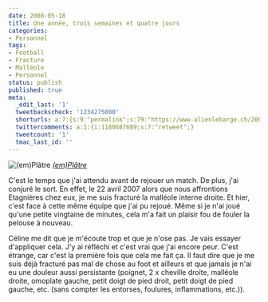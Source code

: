 ```yaml
---
date: 2008-05-18
title: Une année, trois semaines et quatre jours
categories:
- Personnel
tags:
- Football
- Fracture
- Malléole
- Personnel
status: publish
published: true
meta:
  _edit_last: '1'
  tweetbackscheck: '1234275000'
  shorturls: a:7:{s:9:"permalink";s:79:"https://www.alienlebarge.ch/2008/05/18/une-annee-trois-semaines-et-quatre-jours/";s:7:"tinyurl";s:25:"https://tinyurl.com/co5euv";s:4:"isgd";s:17:"https://is.gd/iwMC";s:5:"bitly";s:18:"https://bit.ly/jyzA";s:5:"snipr";s:22:"https://snipr.com/bd7fj";s:5:"snurl";s:22:"https://snurl.com/bd7fj";s:7:"snipurl";s:24:"https://snipurl.com/bd7fj";}
  twittercomments: a:1:{i:1180687689;s:7:"retweet";}
  tweetcount: '1'
  tmac_last_id: ''
---
```

<img src="https://farm1.static.flickr.com/191/519615576_b06608e680.jpg" alt="(em)Plâtre" />
<em><a title="photo sharing" href="https://www.flickr.com/photos/alienlebarge/519615576/">(em)Plâtre</a></em>

C'est le temps que j'ai attendu avant de rejouer un match. De plus, j'ai conjuré le sort. En effet, le 22 avril 2007 alors que nous affrontions Etagnières chez eux, je me suis fracturé la malléole interne droite. Et hier, c'est face à cette même équipe que j'ai pu rejoué. Même si je n'ai joué qu'une petite vingtaine de minutes, cela m'a fait un plaisir fou de fouler la pelouse à nouveau.

Céline me dit que je m'écoute trop et que je n'ose pas. Je vais essayer d'appliquer cela. J'y ai réfléchi et c'est vrai que j'ai encore peur. C'est étrange, car c'est la première fois que cela me fait ça. Il faut dire que je me suis déjà fracturé pas mal de chose au foot et ailleurs et que jamais je n'ai eu une douleur aussi persistante (poignet, 2 x cheville droite, malléole droite, omoplate gauche, petit doigt de pied droit, petit doigt de pied gauche, etc. (sans compter les entorses, foulures, inflammations, etc.)).
